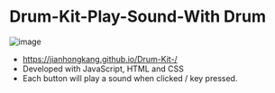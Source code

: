 # Drum-Kit-Play-Sound-With Drum
![image](https://user-images.githubusercontent.com/110987982/212878344-3a15f3cc-6f6e-48f1-a663-2451652125d7.png)
- https://jianhongkang.github.io/Drum-Kit-/
- Developed with JavaScript, HTML and CSS
- Each button will play a sound when clicked / key pressed.
